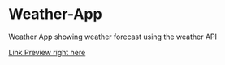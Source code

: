 # Weather-App
Weather App showing weather forecast  using the weather API

[Link Preview right here](https://rawcdn.githack.com/victoriakapelush/Weather-App/aa959f94780854d95e736f9b87650b1566fd573f/index.html)
